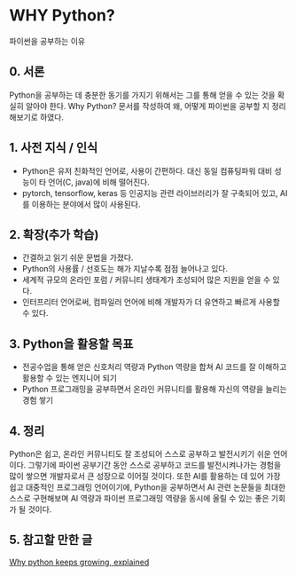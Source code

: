 # WHY Python?
파이썬을 공부하는 이유
## 0. 서론
Python을 공부하는 데 충분한 동기를 가지기 위해서는 그를 통해 얻을 수 있는 것을 확실히 알아야 한다. Why Python? 문서를 작성하여 왜, 어떻게 파이썬을 공부할 지 정리해보기로 하였다.
## 1. 사전 지식 / 인식
- Python은 유저 친화적인 언어로, 사용이 간편하다.
대신 동일 컴퓨팅파워 대비 성능이 타 언어(C, java)에 비해 떨어진다.
- pytorch, tensorflow, keras 등 인공지능 관련 라이브러리가 잘 구축되어 있고, AI를 이용하는 분야에서 많이 사용된다.
## 2. 확장(추가 학습)
- 간결하고 읽기 쉬운 문법을 가졌다.
- Python의 사용률 / 선호도는 해가 지날수록 점점 늘어나고 있다.
- 세계적 규모의 온라인 포럼 / 커뮤니티 생태계가 조성되어 많은 지원을 얻을 수 있다.
- 인터프리터 언어로써, 컴파일러 언어에 비해 개발자가 더 유연하고 빠르게 사용할 수 있다.
## 3. Python을 활용할 목표
- 전공수업을 통해 얻은 신호처리 역량과 Python 역량을 합쳐 AI 코드를 잘 이해하고 활용할 수 있는 엔지니어 되기
- Python 프로그래밍을 공부하면서 온라인 커뮤니티를 활용해 자신의 역량을 늘리는 경험 쌓기
## 4. 정리
Python은 쉽고, 온라인 커뮤니티도 잘 조성되어 스스로 공부하고 발전시키기 쉬운 언어이다. 그렇기에 파이썬 공부기간 동안 스스로 공부하고 코드를 발전시켜나가는 경험을 많이 쌓으면 개발자로서 큰 성장으로 이어질 것이다. 또한 AI를 활용하는 데 있어 가장 쉽고 대중적인 프로그래밍 언어이기에, Python을 공부하면서 AI 관련 논문들을 최대한 스스로 구현해보며 AI 역량과 파이썬 프로그래밍 역량을 동시에 올릴 수 있는 좋은 기회가 될 것이다.
## 5. 참고할 만한 글
[Why python keeps growing, explained](https://github.blog/2023-03-02-why-python-keeps-growing-explained/)